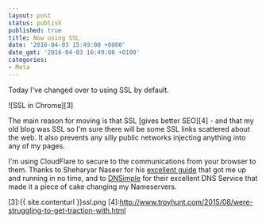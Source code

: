 ```yaml
---
layout: post
status: publish
published: true
title: Now using SSL
date: '2016-04-03 15:49:00 +0000'
date_gmt: '2016-04-03 16:49:00 +0100'
categories:
- Meta
---
```


Today I've changed over to using SSL by default.

![SSL in Chrome][3]

The main reason for moving is that SSL [gives better SEO][4] - and that my old blog was SSL so I'm sure there will be some SSL links scattered about the web. It also prevents any silly public networks injecting anything into any of my pages.

I'm using CloudFlare to secure to the communications from your browser to them. Thanks to Sheharyar Naseer for his [excellent guide][1] that got me up and running in no time, and to [DNSimple][2] for their excellent DNS Service that made it a piece of cake changing my Nameservers.

 [1]:https://sheharyar.me/blog/free-ssl-for-github-pages-with-custom-domains/
 [2]:https://dnsimple.com
 [3]:{{ site.contenturl }}ssl.png
 [4]:http://www.troyhunt.com/2015/08/were-struggling-to-get-traction-with.html